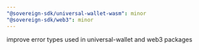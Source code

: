 ```yaml
---
"@sovereign-sdk/universal-wallet-wasm": minor
"@sovereign-sdk/web3": minor
---
```


improve error types used in universal-wallet and web3 packages
